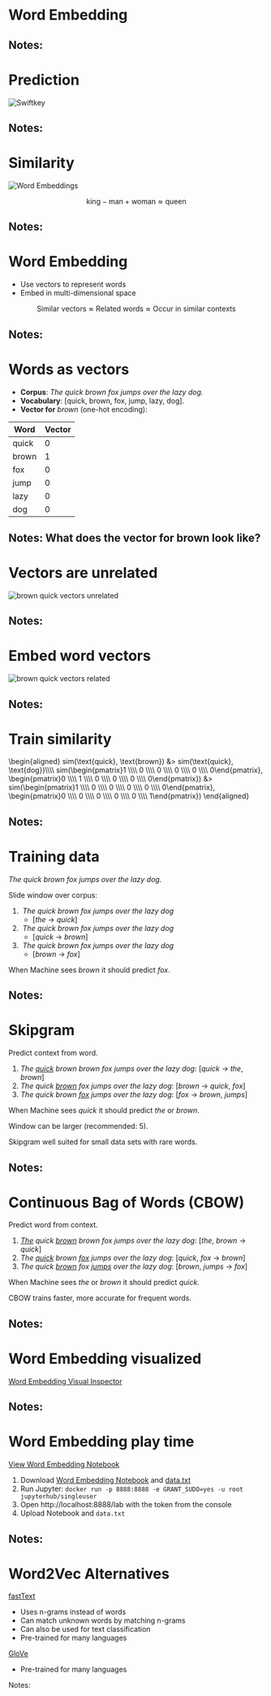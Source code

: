 # Word Embedding

Notes:
---

# Prediction

&shy;<!-- .element: class="stretch" -->![Swiftkey](images/swiftkey.png)

Notes:
---

# Similarity

![Word Embeddings](images/word_embeddings.png)

$$\text{king} - \text{man} + \text{woman} \approx \text{queen}$$

Notes:
---

# Word Embedding

* Use vectors to represent words
* Embed in multi-dimensional space

$$\text{Similar vectors} \approx \text{Related words} \approx \text{Occur in similar contexts}$$

Notes:
---

# Words as vectors

* **Corpus**: *The quick brown fox jumps over the lazy dog.*
* **Vocabulary**: [quick, brown, fox, jump, lazy, dog].
* **Vector for** *brown* (one-hot encoding):

| Word  | Vector |
|-------|--------|
| quick | 0      |
| brown | 1      |
| fox   | 0      |
| jump  | 0      |
| lazy  | 0      |
| dog   | 0      |

<!-- .element: class="fragment" -->

Notes:
What does the vector for brown look like?
---

# Vectors are unrelated

&shy;<!-- .element: class="stretch" -->![brown quick vectors unrelated](images/brown_quick_vectors_unrelated.svg)<!-- .element: style="border: none; box-shadow: none" --></p>

Notes:
---

# Embed word vectors

&shy;<!-- .element: class="stretch" -->![brown quick vectors related](images/brown_quick_vectors_related.svg)<!-- .element: style="border: none; box-shadow: none" --></p>

Notes:
---

# Train similarity

<div>
    \begin{aligned}
    sim(\text{quick}, \text{brown}) &> sim(\text{quick}, \text{dog})\\\\
    sim(\begin{pmatrix}1 \\\\ 0 \\\\ 0 \\\\ 0 \\\\ 0 \\\\ 0\end{pmatrix}, \begin{pmatrix}0 \\\\ 1 \\\\ 0 \\\\ 0 \\\\ 0 \\\\ 0\end{pmatrix}) &> sim(\begin{pmatrix}1 \\\\ 0 \\\\ 0 \\\\ 0 \\\\ 0 \\\\ 0\end{pmatrix}, \begin{pmatrix}0 \\\\ 0 \\\\ 0 \\\\ 0 \\\\ 0 \\\\ 1\end{pmatrix})
    \end{aligned}
</div>

Notes:
---

# Training data

*The quick brown fox jumps over the lazy dog.*

Slide window over corpus:

1. &shy;<!-- .element: class="fragment" data-fragment-index="1" -->
   *<span class="fragment highlight-blue" data-fragment-index="1">The quick</span> brown fox jumps over the lazy dog*
    * [*the* &rarr; *quick*]
2. &shy;<!-- .element: class="fragment" --> *The <span class="fragment highlight-blue" data-fragment-index="1">quick
   brown</span> fox jumps over the lazy dog*
    * [*quick* &rarr; *brown*]
3. &shy;<!-- .element: class="fragment" --> *The quick <span class="fragment highlight-blue" data-fragment-index="1">
   brown fox</span> jumps over the lazy dog*
    * [*brown* &rarr; *fox*]

&shy;<!-- .element: class="fragment" -->When Machine sees *brown* it should predict *fox*.

Notes:
---

# Skipgram

Predict context from word.

1. *<span class="highlight-blue">The <u>quick</u> brown</span> brown fox jumps over the lazy dog*: [*quick* &rarr; *the*,
   *brown*]
2. *The <span class="highlight-blue">quick <u>brown</u> fox</span> jumps over the lazy dog*: [*brown* &rarr; *quick*,
   *fox*]
3. *The quick <span class="highlight-blue">brown <u>fox</u> jumps</span> over the lazy dog*: [*fox* &rarr; *brown*,
   *jumps*]

When Machine sees *quick* it should predict *the* or *brown*.

Window can be larger (recommended: 5).

Skipgram well suited for small data sets with rare words.

Notes:
---

# Continuous Bag of Words (CBOW)

Predict word from context.

1. *<span class="highlight-blue"><u>The</u> quick <u>brown</u></span> brown fox jumps over the lazy dog*: [*the*,
   *brown* &rarr; *quick*]
2. *The <span class="highlight-blue"><u>quick</u> brown <u>fox</u></span> jumps over the lazy dog*: [*quick*, *fox* &rarr;
   *brown*]
3. *The quick <span class="highlight-blue"><u>brown</u> fox <u>jumps</u></span> over the lazy dog*: [*brown*,
   *jumps* &rarr; *fox*]

When Machine sees *the* or *brown* it should predict *quick*.

CBOW trains faster, more accurate for frequent words.

Notes:
---

# Word Embedding visualized

[Word Embedding Visual Inspector](https://ronxin.github.io/wevi/)<!-- .element: target="_blank" -->

Notes:
---

# Word Embedding play time

[View Word Embedding Notebook](https://github.com/georgms/information-retrieval/blob/gh-pages/word-embedding/Word%20Embedding.ipynb)<!-- .element: target="_blank" -->

1. Download [Word Embedding Notebook](word-embedding/Word_Embedding.ipynb) and [data.txt](word-embedding/data.txt)
2. Run Jupyter: `docker run -p 8888:8888 -e GRANT_SUDO=yes -u root jupyterhub/singleuser`
3. Open http://localhost:8888/lab with the token from the console
4. Upload Notebook and `data.txt`

Notes:
---

# Word2Vec Alternatives

[fastText](https://fasttext.cc/)<!-- .element: target="_blank" -->

* Uses n-grams instead of words
* Can match unknown words by matching n-grams
* Can also be used for text classification
* Pre-trained for many languages

[GloVe](https://nlp.stanford.edu/projects/glove/)<!-- .element: target="_blank" -->

* Pre-trained for many languages

Notes:
